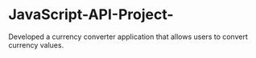 # JavaScript-API-Project-
Developed a currency converter application that allows users to convert currency values. 
